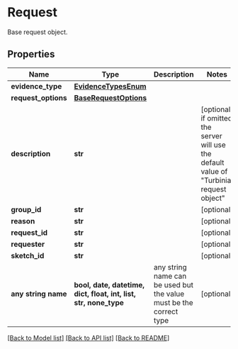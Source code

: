 # Request

Base request object. 

## Properties
Name | Type | Description | Notes
------------ | ------------- | ------------- | -------------
**evidence_type** | [**EvidenceTypesEnum**](EvidenceTypesEnum.md) |  | 
**request_options** | [**BaseRequestOptions**](BaseRequestOptions.md) |  | 
**description** | **str** |  | [optional]  if omitted the server will use the default value of "Turbinia request object"
**group_id** | **str** |  | [optional] 
**reason** | **str** |  | [optional] 
**request_id** | **str** |  | [optional] 
**requester** | **str** |  | [optional] 
**sketch_id** | **str** |  | [optional] 
**any string name** | **bool, date, datetime, dict, float, int, list, str, none_type** | any string name can be used but the value must be the correct type | [optional]

[[Back to Model list]](../README.md#documentation-for-models) [[Back to API list]](../README.md#documentation-for-api-endpoints) [[Back to README]](../README.md)



